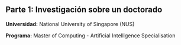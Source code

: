 ## Parte 1: Investigación sobre un doctorado

**Universidad:** National University of Singapore (NUS)

**Programa:** Master of Computing - Artificial Intelligence Specialisation

